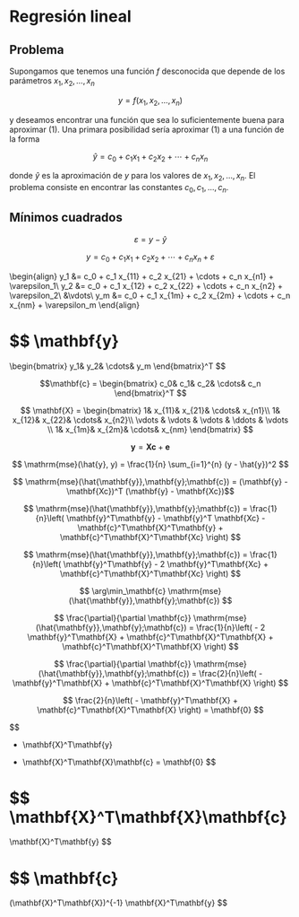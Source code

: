 # Regresión lineal

## Problema

Supongamos que tenemos una función $f$ desconocida que depende de los
parámetros $x_1,x_2,\ldots,x_n$

$$ y = f(x_1, x_2,\ldots, x_n) \tag{1}$$

y deseamos encontrar una función que sea lo suficientemente buena para
aproximar (1). Una primara posibilidad sería aproximar (1) a una función de
la forma

$$ \hat{y} = c_0 + c_1 x_1 + c_2 x_2 + \cdots + c_n x_n $$

donde $\hat{y}$ es la aproximación de $y$ para los valores de
$x_1,x_2,\ldots,x_n$. El problema consiste en encontrar las constantes
$c_0,c_1,\ldots,c_n$.

## Mínimos cuadrados


$$ \varepsilon = y - \hat{y} $$

$$ y = c_0 + c_1 x_1 + c_2 x_2 + \cdots + c_n x_n + \varepsilon $$

\begin{align}
y_1 &= c_0 + c_1 x_{11} + c_2 x_{21} + \cdots + c_n x_{n1} + \varepsilon_1\\
y_2 &= c_0 + c_1 x_{12} + c_2 x_{22} + \cdots + c_n x_{n2} + \varepsilon_2\\
    &\vdots\\
y_m &= c_0 + c_1 x_{1m} + c_2 x_{2m} + \cdots + c_n x_{nm} + \varepsilon_m
\end{align}

$$
\mathbf{y}
=
\begin{bmatrix}
	y_1& y_2& \cdots& y_m
\end{bmatrix}^T
$$

$$\mathbf{c} =
\begin{bmatrix}
	c_0& c_1& c_2& \cdots& c_n
\end{bmatrix}^T
$$

$$
\mathbf{X} =
\begin{bmatrix}
	1& x_{11}& x_{21}& \cdots& x_{n1}\\
	1& x_{12}& x_{22}& \cdots& x_{n2}\\
	\vdots & \vdots & \vdots & \ddots & \vdots \\
	1& x_{1m}& x_{2m}& \cdots& x_{nm}
\end{bmatrix}
$$

$$
\mathbf{y} = \mathbf{Xc} + \mathbf{e}
$$

$$ \mathrm{mse}(\hat{y}, y) = \frac{1}{n} \sum_{i=1}^{n} (y - \hat{y})^2 $$

$$ \mathrm{mse}(\hat{\mathbf{y}},\mathbf{y};\mathbf{c}) =
	(\mathbf{y} - \mathbf{Xc})^T (\mathbf{y} - \mathbf{Xc})$$

$$
\mathrm{mse}(\hat{\mathbf{y}},\mathbf{y};\mathbf{c}) = \frac{1}{n}\left(
	\mathbf{y}^T\mathbf{y}
	- \mathbf{y}^T \mathbf{Xc}
	- \mathbf{c}^T\mathbf{X}^T\mathbf{y}
	+ \mathbf{c}^T\mathbf{X}^T\mathbf{Xc}
\right)
$$

$$
\mathrm{mse}(\hat{\mathbf{y}},\mathbf{y};\mathbf{c}) = \frac{1}{n}\left(
	\mathbf{y}^T\mathbf{y}
	- 2 \mathbf{y}^T\mathbf{Xc}
	+ \mathbf{c}^T\mathbf{X}^T\mathbf{Xc}
\right)
$$

$$
\arg\min_\mathbf{c}
\mathrm{mse}(\hat{\mathbf{y}},\mathbf{y};\mathbf{c})
$$

$$
\frac{\partial}{\partial \mathbf{c}}
\mathrm{mse}(\hat{\mathbf{y}},\mathbf{y};\mathbf{c}) = \frac{1}{n}\left(
	- 2 \mathbf{y}^T\mathbf{X}
	+ \mathbf{c}^T\mathbf{X}^T\mathbf{X}
	+ \mathbf{c}^T\mathbf{X}^T\mathbf{X}
\right)
$$

$$
\frac{\partial}{\partial \mathbf{c}}
\mathrm{mse}(\hat{\mathbf{y}},\mathbf{y};\mathbf{c}) = \frac{2}{n}\left(
	- \mathbf{y}^T\mathbf{X}
	+ \mathbf{c}^T\mathbf{X}^T\mathbf{X}
\right)
$$

$$
\frac{2}{n}\left(
	- \mathbf{y}^T\mathbf{X}
	+ \mathbf{c}^T\mathbf{X}^T\mathbf{X}
\right) = \mathbf{0}
$$

$$
- \mathbf{X}^T\mathbf{y}
+ \mathbf{X}^T\mathbf{X}\mathbf{c}
= \mathbf{0}
$$

$$
\mathbf{X}^T\mathbf{X}\mathbf{c}
=
\mathbf{X}^T\mathbf{y}
$$

$$
\mathbf{c}
=
(\mathbf{X}^T\mathbf{X})^{-1} \mathbf{X}^T\mathbf{y}
$$
